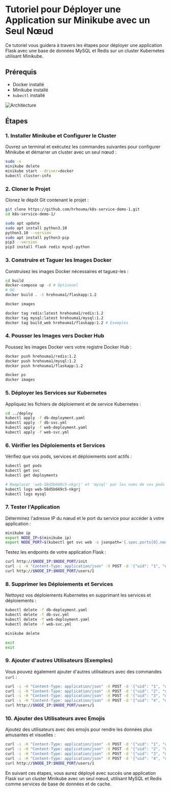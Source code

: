 # Tutoriel pour Déployer une Application sur Minikube avec un Seul Nœud

Ce tutoriel vous guidera à travers les étapes pour déployer une application Flask avec une base de données MySQL et Redis sur un cluster Kubernetes utilisant Minikube.

## Prérequis
- Docker installé
- Minikube installé
- `kubectl` installé

![Architecture](https://github.com/janakiramm/Kubernetes-multi-container-pod/blob/master/multi-container-pod.png?raw=true)

## Étapes

### 1. Installer Minikube et Configurer le Cluster

Ouvrez un terminal et exécutez les commandes suivantes pour configurer Minikube et démarrer un cluster avec un seul nœud :

```sh
sudo -s
minikube delete
minikube start --driver=docker
kubectl cluster-info
```



### 2. Cloner le Projet

Clonez le dépôt Git contenant le projet :

```sh
git clone https://github.com/hrhouma/k8s-service-demo-1.git
cd k8s-service-demo-1/
```

```sh
sudo apt update
sudo apt install python3.10
python3.10 --version
sudo apt install python3-pip
pip3 --version
pip3 install flask redis mysql-python
```
### 3. Construire et Taguer les Images Docker

Construisez les images Docker nécessaires et taguez-les :

```sh
cd build
docker-compose up -d # Optionnel
# OU
docker build . -t hrehouma1/flaskapp:1.2

docker images

docker tag redis:latest hrehouma1/redis:1.2
docker tag mysql:latest hrehouma1/mysql:1.2
docker tag build_web hrehouma1/flaskapp:1.2 # Exemples
```

### 4. Pousser les Images vers Docker Hub

Poussez les images Docker vers votre registre Docker Hub :

```sh
docker push hrehouma1/redis:1.2
docker push hrehouma1/mysql:1.2
docker push hrehouma1/flaskapp:1.2

docker ps
docker images
```

### 5. Déployer les Services sur Kubernetes

Appliquez les fichiers de déploiement et de service Kubernetes :

```sh
cd ../deploy
kubectl apply -f db-deployment.yaml
kubectl apply -f db-svc.yml
kubectl apply -f web-deployment.yaml
kubectl apply -f web-svc.yml
```

### 6. Vérifier les Déploiements et Services

Vérifiez que vos pods, services et déploiements sont actifs :

```sh
kubectl get pods
kubectl get svc
kubectl get deployments

# Remplacer 'web-58d5b669c5-nkgrj' et 'mysql' par les noms de vos pods
kubectl logs web-58d5b669c5-nkgrj
kubectl logs mysql
```

### 7. Tester l'Application

Déterminez l'adresse IP du nœud et le port du service pour accéder à votre application :

```sh
minikube ip
export NODE_IP=$(minikube ip)
export NODE_PORT=$(kubectl get svc web -o jsonpath='{.spec.ports[0].nodePort}')
```

Testez les endpoints de votre application Flask :

```sh
curl http://$NODE_IP:$NODE_PORT/init
curl -i -H "Content-Type: application/json" -X POST -d '{"uid": "1", "user":"Haythem Rehouma"}' http://$NODE_IP:$NODE_PORT/users/add
curl http://$NODE_IP:$NODE_PORT/users/1
```

### 8. Supprimer les Déploiements et Services

Nettoyez vos déploiements Kubernetes en supprimant les services et déploiements :

```sh
kubectl delete -f db-deployment.yaml
kubectl delete -f db-svc.yml
kubectl delete -f web-deployment.yaml
kubectl delete -f web-svc.yml

minikube delete

exit
exit
```

### 9. Ajouter d'autres Utilisateurs (Exemples)

Vous pouvez également ajouter d'autres utilisateurs avec des commandes `curl` :

```sh
curl -i -H "Content-Type: application/json" -X POST -d '{"uid": "1", "user":"Haythem Rehouma"}' http://$NODE_IP:$NODE_PORT/users/add
curl -i -H "Content-Type: application/json" -X POST -d '{"uid": "2", "user":"John Doe"}' http://$NODE_IP:$NODE_PORT/users/add
curl -i -H "Content-Type: application/json" -X POST -d '{"uid": "3", "user":"Jane Smith"}' http://$NODE_IP:$NODE_PORT/users/add
curl -i -H "Content-Type: application/json" -X POST -d '{"uid": "4", "user":"Mike Taylor"}' http://$NODE_IP:$NODE_PORT/users/add
curl http://$NODE_IP:$NODE_PORT/users/1
```

### 10. Ajouter des Utilisateurs avec Emojis

Ajoutez des utilisateurs avec des emojis pour rendre les données plus amusantes et visuelles :

```sh
curl -i -H "Content-Type: application/json" -X POST -d '{"uid": "1", "user":"Haythem Rehouma 😊"}' http://$NODE_IP:$NODE_PORT/users/add
curl -i -H "Content-Type: application/json" -X POST -d '{"uid": "2", "user":"John Doe 🚀"}' http://$NODE_IP:$NODE_PORT/users/add
curl -i -H "Content-Type: application/json" -X POST -d '{"uid": "3", "user":"Jane Smith 🌟"}' http://$NODE_IP:$NODE_PORT/users/add
curl -i -H "Content-Type: application/json" -X POST -d '{"uid": "4", "user":"Mike Taylor 🎉"}' http://$NODE_IP:$NODE_PORT/users/add
curl http://$NODE_IP:$NODE_PORT/users/1
```

En suivant ces étapes, vous aurez déployé avec succès une application Flask sur un cluster Minikube avec un seul nœud, utilisant MySQL et Redis comme services de base de données et de cache.
